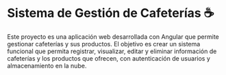 # Sistema de Gestión de Cafeterías ☕️

Este proyecto es una aplicación web desarrollada con Angular que permite gestionar cafeterías y sus productos. El objetivo es crear un sistema funcional que permita registrar, visualizar, editar y eliminar información de cafeterías y los productos que ofrecen, con autenticación de usuarios y almacenamiento en la nube.
